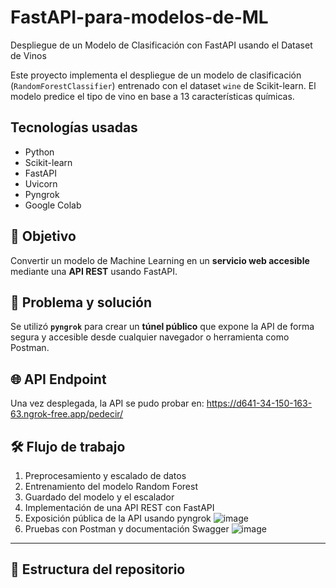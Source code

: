 # FastAPI-para-modelos-de-ML
Despliegue de un Modelo de Clasificación con FastAPI usando el Dataset de Vinos

Este proyecto implementa el despliegue de un modelo de clasificación (`RandomForestClassifier`) entrenado con el dataset `wine` de Scikit-learn. El modelo predice el tipo de vino en base a 13 características químicas.

## Tecnologías usadas

- Python
- Scikit-learn
- FastAPI
- Uvicorn
- Pyngrok
- Google Colab

## 🎯 Objetivo
Convertir un modelo de Machine Learning en un **servicio web accesible** mediante una **API REST** usando FastAPI.

## 🔧 Problema y solución
Se utilizó **`pyngrok`** para crear un **túnel público** que expone la API de forma segura y accesible desde cualquier navegador o herramienta como Postman.

## 🌐 API Endpoint
Una vez desplegada, la API se pudo probar en: https://d641-34-150-163-63.ngrok-free.app/pedecir/

## 🛠️ Flujo de trabajo
1. Preprocesamiento y escalado de datos
3. Entrenamiento del modelo Random Forest
4. Guardado del modelo y el escalador
5. Implementación de una API REST con FastAPI
6. Exposición pública de la API usando pyngrok
![image](https://github.com/user-attachments/assets/3223ece9-bdd5-44d4-b903-e8d64250ec10)
8. Pruebas con Postman y documentación Swagger
![image](https://github.com/user-attachments/assets/b1fd52fb-efe1-4b97-ad07-db5a213924fc)



---

## 📂 Estructura del repositorio


